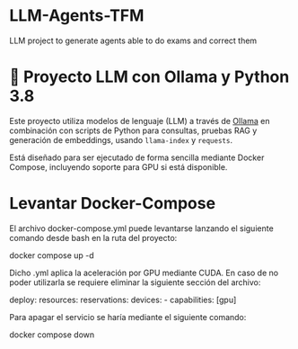 # LLM-Agents-TFM
LLM project to generate agents able to do exams and correct them

# 🧠 Proyecto LLM con Ollama y Python 3.8

Este proyecto utiliza modelos de lenguaje (LLM) a través de [Ollama](https://ollama.com/) en combinación con scripts de Python para consultas, pruebas RAG y generación de embeddings, usando `llama-index` y `requests`.

Está diseñado para ser ejecutado de forma sencilla mediante Docker Compose, incluyendo soporte para GPU si está disponible.

# Levantar Docker-Compose

El archivo docker-compose.yml puede levantarse lanzando el siguiente comando desde bash en la ruta del proyecto:

docker compose up -d

Dicho .yml aplica la aceleración por GPU mediante CUDA. En caso de no poder utilizarla se requiere eliminar la siguiente sección del archivo:

deploy:
  resources:
    reservations:
      devices:
        - capabilities: [gpu]

Para apagar el servicio se haría mediante el siguiente comando:

docker compose down
